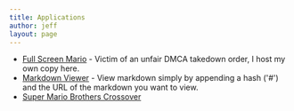 ```yaml
---
title: Applications
author: jeff
layout: page
---
```


 * [Full Screen Mario](/apps/mario/index.html) - Victim of an unfair DMCA
  takedown order, I host my own copy here.
 * [Markdown Viewer](/apps/markdown/viewer.html) - View markdown simply by appending a hash ('#') and the URL of the markdown you want to view.
 * [Super Mario Brothers Crossover](/apps/smbc/index.html)
